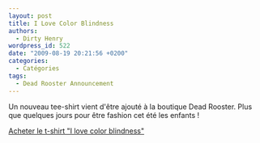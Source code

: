 ```yaml
---
layout: post
title: I Love Color Blindness
authors:
  - Dirty Henry
wordpress_id: 522
date: "2009-08-19 20:21:56 +0200"
categories:
  - Catégories
tags:
  - Dead Rooster Announcement
---
```


Un nouveau tee-shirt vient d'être ajouté à la boutique Dead Rooster. Plus que
quelques jours pour être fashion cet été les enfants !

[Acheter le t-shirt "I love color blindness" ](http://www.comboutique.com/shop/t-shirt-i_love_color_blindness-21450-1502429.html)
